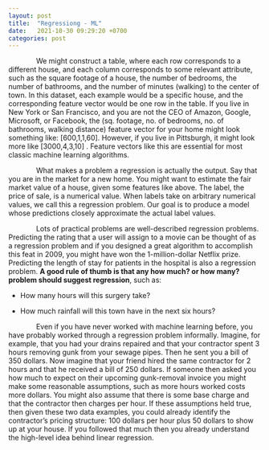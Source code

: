 ```yaml
---
layout: post
title:  "Regressiong - ML"
date:   2021-10-30 09:29:20 +0700
categories: post
---
```


&nbsp;&nbsp;&nbsp;&nbsp;&nbsp;&nbsp;&nbsp;&nbsp;&nbsp;&nbsp;&nbsp;&nbsp;&nbsp;
We might construct a table, where each row corresponds to a different house, and each column corresponds to some relevant attribute,
such as the square footage of a house, the number of bedrooms, the number of bathrooms, and the number of minutes (walking) 
to the center of town. In this dataset, each example would be a specific house, and the corresponding feature vector would be 
one row in the table. If you live in New York or San Francisco, and you are not the CEO of Amazon, Google, Microsoft, or Facebook,
the (sq. footage, no. of bedrooms, no. of bathrooms, walking distance) feature vector for your home might look something like:  [600,1,1,60]. 
However, if you live in Pittsburgh, it might look more like  [3000,4,3,10] . Feature vectors like this are essential for most 
classic machine learning algorithms.

&nbsp;&nbsp;&nbsp;&nbsp;&nbsp;&nbsp;&nbsp;&nbsp;&nbsp;&nbsp;&nbsp;&nbsp;&nbsp;
What makes a problem a regression is actually the output. Say that you are in the market for a new home. You might want to estimate 
the fair market value of a house, given some features like above. The label, the price of sale, is a numerical value. When labels
take on arbitrary numerical values, we call this a regression problem. Our goal is to produce a model whose predictions closely
approximate the actual label values.

&nbsp;&nbsp;&nbsp;&nbsp;&nbsp;&nbsp;&nbsp;&nbsp;&nbsp;&nbsp;&nbsp;&nbsp;&nbsp;
Lots of practical problems are well-described regression problems. Predicting the rating that a user will assign to a movie can 
be thought of as a regression problem and if you designed a great algorithm to accomplish this feat in 2009, you might have won 
the 1-million-dollar Netflix prize. Predicting the length of stay for patients in the hospital is also a regression problem. 
**A good rule of thumb is that any how much? or how many? problem should suggest regression**, such as:

- How many hours will this surgery take?

- How much rainfall will this town have in the next six hours?

&nbsp;&nbsp;&nbsp;&nbsp;&nbsp;&nbsp;&nbsp;&nbsp;&nbsp;&nbsp;&nbsp;&nbsp;&nbsp;
Even if you have never worked with machine learning before, you have probably worked through a regression problem informally. 
Imagine, for example, that you had your drains repaired and that your contractor spent 3 hours removing gunk from your sewage pipes.
Then he sent you a bill of 350 dollars. Now imagine that your friend hired the same contractor for 2 hours and that he 
received a bill of 250 dollars. If someone then asked you how much to expect on their upcoming gunk-removal invoice you might make 
some reasonable assumptions, such as more hours worked costs more dollars. You might also assume that there is some base charge and 
that the contractor then charges per hour. If these assumptions held true, then given these two data examples, you could already 
identify the contractor’s pricing structure: 100 dollars per hour plus 50 dollars to show up at your house. If you followed that
much then you already understand the high-level idea behind linear regression.
